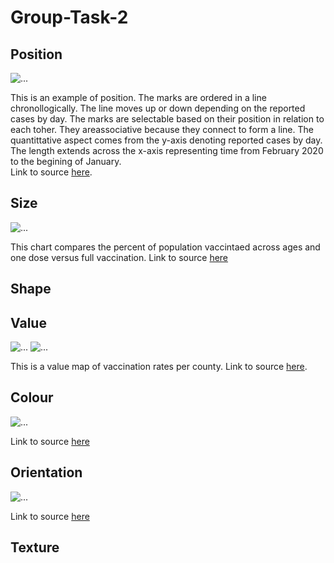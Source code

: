 # Group-Task-2

## Position
![...](https://github.com/natasha-muromceww/Group-Task-2/blob/main/position.png)

This is an example of position. The marks are ordered in a line chronollogically. The line moves up or down depending on the reported cases by day. The marks are selectable based on their position in relation to each toher. They areassociative because they connect to form a line. The quantittative aspect comes from the y-axis denoting reported cases by day. The length extends across the x-axis representing time from February 2020 to the begining of January.  
Link to source [here](https://www.nytimes.com/interactive/2021/us/covid-cases.html). 

## Size
![...](https://github.com/natasha-muromceww/Group-Task-2/blob/main/size.png) 

This chart compares the percent of population vaccintaed across ages and one dose versus full vaccination. 
Link to source [here](https://www.nytimes.com/interactive/2021/us/covid-cases-deaths-tracker.html)

## Shape

## Value
![...](https://github.com/natasha-muromceww/Group-Task-2/blob/main/Value2.png)
![...](https://github.com/natasha-muromceww/Group-Task-2/blob/main/valuekey.png)

This is a value map of vaccination rates per county. Link to source [here](https://www.nytimes.com/interactive/2021/us/covid-cases.html). 

## Colour
![...](https://github.com/natasha-muromceww/Group-Task-2/blob/main/color.png)

Link to source [here](https://www.nytimes.com/interactive/2021/us/covid-cases.html)


## Orientation
![...](https://github.com/natasha-muromceww/Group-Task-2/blob/main/orientation.png)

Link to source [here](https://www.nytimes.com/interactive/2021/us/covid-cases-deaths-tracker.html)


## Texture
